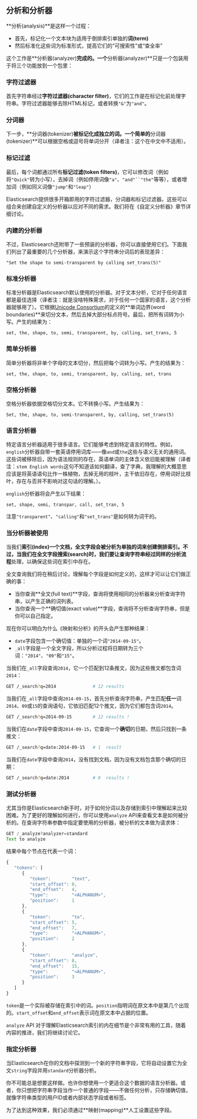 ## 分析和分析器

**分析(analysis)**是这样一个过程：

* 首先，标记化一个文本块为适用于倒排索引单独的**词(term)**
* 然后标准化这些词为标准形式，提高它们的“可搜索性”或“查全率”

这个工作是**分析器(analyzer)**完成的。一个**分析器(analyzer)**只是一个包装用于将三个功能放到一个包里：

### 字符过滤器

首先字符串经过**字符过滤器(character filter)**，它们的工作是在标记化前处理字符串。字符过滤器能够去除HTML标记，或者转换`"&"`为`"and"`。

### 分词器

下一步，**分词器(tokenizer)**被标记化成独立的词。一个简单的**分词器(tokenizer)**可以根据空格或逗号将单词分开（译者注：这个在中文中不适用）。

### 标记过滤

最后，每个词都通过所有**标记过滤(token filters)**，它可以修改词（例如将`"Quick"`转为小写），去掉词（例如停用词像`"a"`、`"and"``"the"`等等），或者增加词（例如同义词像`"jump"`和`"leap"`）

Elasticsearch提供很多开箱即用的字符过滤器，分词器和标记过滤器。这些可以组合来创建自定义的分析器以应对不同的需求。我们将在《自定义分析器》章节详细讨论。

### 内建的分析器

不过，Elasticsearch还附带了一些预装的分析器，你可以直接使用它们。下面我们列出了最重要的几个分析器，来演示这个字符串分词后的表现差异：

    "Set the shape to semi-transparent by calling set_trans(5)"


### 标准分析器

标准分析器是Elasticsearch默认使用的分析器。对于文本分析，它对于任何语言都是最佳选择（译者注：就是没啥特殊需求，对于任何一个国家的语言，这个分析器就够用了）。它根据[Unicode Consortium](http://www.unicode.org/reports/tr29/)的定义的**单词边界(word boundaries)**来切分文本，然后去掉大部分标点符号。最后，把所有词转为小写。产生的结果为：

    set, the, shape, to, semi, transparent, by, calling, set_trans, 5

### 简单分析器

简单分析器将非单个字母的文本切分，然后把每个词转为小写。产生的结果为：

    set, the, shape, to, semi, transparent, by, calling, set, trans

### 空格分析器

空格分析器依据空格切分文本。它不转换小写。产生结果为：

    Set, the, shape, to, semi-transparent, by, calling, set_trans(5)

### 语言分析器

特定语言分析器适用于很多语言。它们能够考虑到特定语言的特性。例如，`english`分析器自带一套英语停用词库——像`and`或`the`这些与语义无关的通用词。这些词被移除后，因为语法规则的存在，英语单词的主体含义依旧能被理解（译者注：`stem English words`这句不知道该如何翻译，查了字典，我理解的大概意思应该是将英语语句比作一株植物，去掉无用的枝叶，主干依旧存在，停用词好比枝叶，存在与否并不影响对这句话的理解。）。

`english`分析器将会产生以下结果：

    set, shape, semi, transpar, call, set_tran, 5

注意`"transparent"`、`"calling"`和`"set_trans"`是如何转为词干的。

### 当分析器被使用

当我们**索引(index)**一个文档，全文字段会被分析为单独的词来创建倒排索引。不过，当我们在全文字段**搜索(search)**时，我们要让查询字符串经过**同样的分析流程**处理，以确保这些词在索引中存在。

全文查询我们将在稍后讨论，理解每个字段是如何定义的，这样才可以让它们做正确的事：

* 当你查询**全文(full text)**字段，查询将使用相同的分析器来分析查询字符串，以产生正确的词列表。
* 当你查询一个**确切值(exact value)**字段，查询将不分析查询字符串，但是你可以自己指定。

现在你可以明白为什么《映射和分析》的开头会产生那种结果：
* `date`字段包含一个确切值：单独的一个词`"2014-09-15"`。
* `_all`字段是一个全文字段，所以分析过程将日期转为三个词：`"2014"`、`"09"`和`"15"`。

当我们在`_all`字段查询`2014`，它一个匹配到12条推文，因为这些推文都包含词`2014`：

```sh
GET /_search?q=2014              # 12 results
```

当我们在`_all`字段中查询`2014-09-15`，首先分析查询字符串，产生匹配**任一**词`2014`、`09`或`15`的查询语句，它依旧匹配12个推文，因为它们都包含词`2014`。

```sh
GET /_search?q=2014-09-15        # 12 results !
```

当我们在`date`字段中查询`2014-09-15`，它查询一个**确切**的日期，然后只找到一条推文：

```sh
GET /_search?q=date:2014-09-15   # 1  result
```

当我们在`date`字段中查询`2014`，没有找到文档，因为没有文档包含那个确切的日期：

```sh
GET /_search?q=date:2014         # 0  results !
```

### 测试分析器

尤其当你是Elasticsearch新手时，对于如何分词以及存储到索引中理解起来比较困难。为了更好的理解如何进行，你可以使用`analyze` API来查看文本是如何被分析的。在查询字符串参数中指定要使用的分析器，被分析的文本做为请求体：

```javascript
GET /_analyze?analyzer=standard
Text to analyze
```

结果中每个节点在代表一个词：

```Javascript
{
   "tokens": [
      {
         "token":        "text",
         "start_offset": 0,
         "end_offset":   4,
         "type":         "<ALPHANUM>",
         "position":     1
      },
      {
         "token":        "to",
         "start_offset": 5,
         "end_offset":   7,
         "type":         "<ALPHANUM>",
         "position":     2
      },
      {
         "token":        "analyze",
         "start_offset": 8,
         "end_offset":   15,
         "type":         "<ALPHANUM>",
         "position":     3
      }
   ]
}
```

`token`是一个实际被存储在索引中的词。`position`指明词在原文本中是第几个出现的。`start_offset`和`end_offset`表示词在原文本中占据的位置。

`analyze` API 对于理解Elasticsearch索引的内在细节是个非常有用的工具，随着内容的推进，我们将继续讨论它。

### 指定分析器

当Elasticsearch在你的文档中探测到一个新的字符串字段，它将自动设置它为全文`string`字段并用`standard`分析器分析。

你不可能总是想要这样做。也许你想使用一个更适合这个数据的语言分析器。或者，你只想把字符串字段当作一个普通的字段——不做任何分析，只存储确切值，就像字符串类型的用户ID或者内部状态字段或者标签。

为了达到这种效果，我们必须通过**映射(mapping)**人工设置这些字段。
